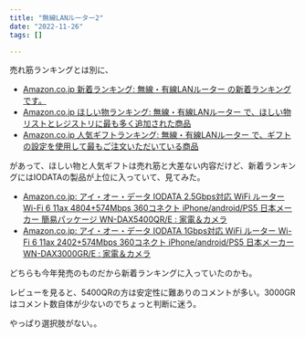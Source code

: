 ```yaml
---
title: "無線LANルーター2"
date: "2022-11-26"
tags: []

---
```


売れ筋ランキングとは別に、
- [Amazon.co.jp 新着ランキング: 無線・有線LANルーター の新着ランキングです。](https://www.amazon.co.jp/gp/new-releases/computers/2151996051)
- [Amazon.co.jp ほしい物ランキング: 無線・有線LANルーター で、ほしい物リストとレジストリに最も多く追加された商品](https://www.amazon.co.jp/gp/most-wished-for/computers/2151996051)
- [Amazon.co.jp 人気ギフトランキング: 無線・有線LANルーター で、ギフトの設定を使用して最もご注文いただいている商品](https://www.amazon.co.jp/gp/most-gifted/computers/2151996051)

があって、ほしい物と人気ギフトは売れ筋と大差ない内容だけど、新着ランキングにはIODATAの製品が上位に入っていて、見てみた。

- [Amazon.co.jp: アイ・オー・データ IODATA 2.5Gbps対応 WiFi ルーター Wi-Fi 6 11ax 4804+574Mbps 360コネクト iPhone/android/PS5 日本メーカー 簡易パッケージ WN-DAX5400QR/E : 家電＆カメラ](https://www.amazon.co.jp/dp/B0B4NCYW41/)
- [Amazon.co.jp: アイ・オー・データ IODATA 1Gbps対応 WiFi ルーター Wi-Fi 6 11ax 2402+574Mbps 360コネクト iPhone/android/PS5 日本メーカー WN-DAX3000GR/E : 家電＆カメラ](https://www.amazon.co.jp/dp/B0B4NC8RMH/)

どちらも今年発売のものだから新着ランキングに入っていたのかも。

レビューを見ると、5400QRの方は安定性に難ありのコメントが多い。3000GRはコメント数自体が少ないのでちょっと判断に迷う。

やっぱり選択肢がない。。
